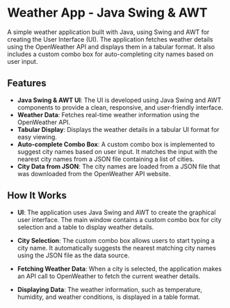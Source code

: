 # Weather App - Java Swing & AWT

A simple weather application built with Java, using Swing and AWT for creating the User Interface (UI). The application fetches weather details using the OpenWeather API and displays them in a tabular format. It also includes a custom combo box for auto-completing city names based on user input.

## Features

- **Java Swing & AWT UI**: The UI is developed using Java Swing and AWT components to provide a clean, responsive, and user-friendly interface.
- **Weather Data**: Fetches real-time weather information using the OpenWeather API.
- **Tabular Display**: Displays the weather details in a tabular UI format for easy viewing.
- **Auto-complete Combo Box**: A custom combo box is implemented to suggest city names based on user input. It matches the input with the nearest city names from a JSON file containing a list of cities.
- **City Data from JSON**: The city names are loaded from a JSON file that was downloaded from the OpenWeather API website.

## How It Works

- **UI**: The application uses Java Swing and AWT to create the graphical user interface. The main window contains a custom combo box for city selection and a table to display weather details.

- **City Selection**: The custom combo box allows users to start typing a city name. It automatically suggests the nearest matching city names using the JSON file as the data source.

- **Fetching Weather Data**: When a city is selected, the application makes an API call to OpenWeather to fetch the current weather details.

- **Displaying Data**: The weather information, such as temperature, humidity, and weather conditions, is displayed in a table format.
